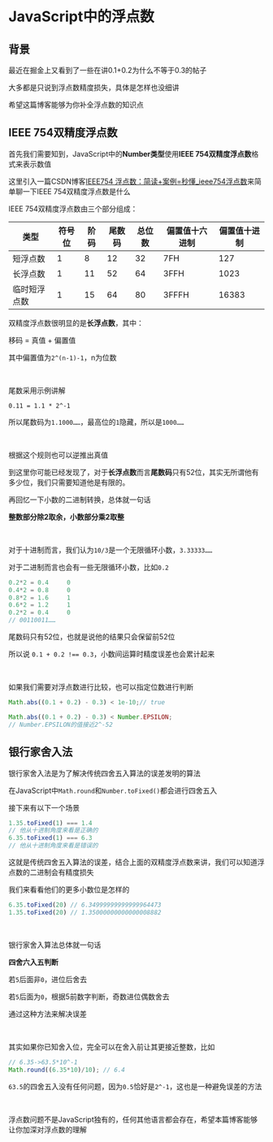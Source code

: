 # JavaScript中的浮点数

## 背景

最近在掘金上又看到了一些在讲0.1+0.2为什么不等于0.3的帖子

大多都是只说到浮点数精度损失，具体是怎样也没细讲

希望这篇博客能够为你补全浮点数的知识点



## IEEE 754双精度浮点数

首先我们需要知到，JavaScript中的**Number类型**使用**IEEE 754双精度浮点数**格式来表示数值

这里引入一篇CSDN博客[IEEE754 浮点数：简读+案例=秒懂_ieee754浮点数](https://blog.csdn.net/weixin_47713503/article/details/108699001)来简单聊一下IEEE 754双精度浮点数是什么

IEEE 754双精度浮点数由三个部分组成：

| 类型         | 符号位 | 阶码 | 尾数码 | 总位数 | 偏置值十六进制 | 偏置值十进制 |
| ------------ | ------ | ---- | ------ | ------ | -------------- | ------------ |
| 短浮点数     | 1      | 8    | 12     | 32     | 7FH            | 127          |
| 长浮点数     | 1      | 11   | 52     | 64     | 3FFH           | 1023         |
| 临时短浮点数 | 1      | 15   | 64     | 80     | 3FFFH          | 16383        |

双精度浮点数很明显的是**长浮点数**，其中：

移码 = 真值 + 偏置值

其中偏置值为`2^(n-1)-1`，n为位数

<br>

尾数采用示例讲解

`0.11 = 1.1 * 2^-1`

所以尾数码为`1.1000……`，最高位的`1`隐藏，所以是`1000……`

<br>

根据这个规则也可以逆推出真值

到这里你可能已经发现了，对于**长浮点数**而言**尾数码**只有52位，其实无所谓他有多少位，我们只需要知道他是有限的。

再回忆一下小数的二进制转换，总体就一句话

**整数部分除2取余，小数部分乘2取整**

<br>

对于十进制而言，我们认为`10/3`是一个无限循环小数，`3.33333……`

对于二进制而言也会有一些无限循环小数，比如`0.2`

```ts
0.2*2 = 0.4		0
0.4*2 = 0.8		0
0.8*2 = 1.6		1
0.6*2 = 1.2		1
0.2*2 = 0.4		0
// 00110011……
```

尾数码只有52位，也就是说他的结果只会保留前52位

所以说 `0.1 + 0.2 !== 0.3`，小数间运算时精度误差也会累计起来

<br>

如果我们需要对浮点数进行比较，也可以指定位数进行判断

```ts
Math.abs((0.1 + 0.2) - 0.3) < 1e-10;// true

Math.abs((0.1 + 0.2) - 0.3) < Number.EPSILON;
// Number.EPSILON的值接近2^-52
```



## 银行家舍入法

银行家舍入法是为了解决传统四舍五入算法的误差发明的算法

在JavaScript中`Math.round`和`Number.toFixed()`都会进行四舍五入

接下来有以下一个场景

```ts
1.35.toFixed(1) === 1.4
// 他从十进制角度来看是正确的
6.35.toFixed(1) === 6.3
// 他从十进制角度来看是错误的
```

这就是传统四舍五入算法的误差，结合上面的双精度浮点数来讲，我们可以知道浮点数的二进制会有精度损失

我们来看看他们的更多小数位是怎样的

```ts
6.35.toFixed(20) // 6.34999999999999964473
1.35.toFixed(20) // 1.35000000000000008882
```

<br>

银行家舍入算法总体就一句话

**四舍六入五判断**

若`5`后面非`0`，进位后舍去

若`5`后面为`0`，根据5前数字判断，奇数进位偶数舍去

通过这种方法来解决误差

<br>

其实如果你已知舍入位，完全可以在舍入前让其更接近整数，比如

```ts
// 6.35->63.5*10^-1
Math.round((6.35*10)/10); // 6.4
```

`63.5`的四舍五入没有任何问题，因为`0.5`恰好是`2^-1`，这也是一种避免误差的方法

<br>

浮点数问题不是JavaScript独有的，任何其他语言都会存在，希望本篇博客能够让你加深对浮点数的理解

